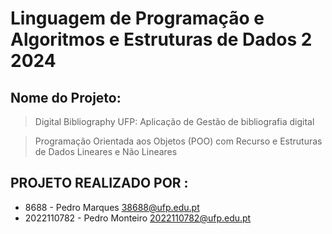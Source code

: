# Linguagem de Programação e Algoritmos e Estruturas de Dados 2 2024
## Nome do Projeto:

> Digital Bibliography UFP: Aplicação de Gestão de bibliografia digital

>Programação Orientada aos Objetos (POO) com Recurso e Estruturas de Dados Lineares e Não Lineares

## PROJETO REALIZADO POR :

- 8688 - Pedro Marques 38688@ufp.edu.pt
- 2022110782 - Pedro Monteiro 2022110782@ufp.edu.pt
